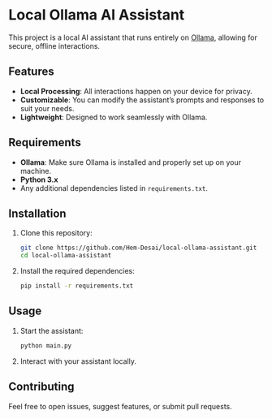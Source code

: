 # Local Ollama AI Assistant

This project is a local AI assistant that runs entirely on [Ollama](https://ollama.com), allowing for secure, offline interactions.

## Features
- **Local Processing**: All interactions happen on your device for privacy.
- **Customizable**: You can modify the assistant’s prompts and responses to suit your needs.
- **Lightweight**: Designed to work seamlessly with Ollama.

## Requirements
- **Ollama**: Make sure Ollama is installed and properly set up on your machine.
- **Python 3.x**
- Any additional dependencies listed in `requirements.txt`.

## Installation

1. Clone this repository:
    ```bash
    git clone https://github.com/Hem-Desai/local-ollama-assistant.git
    cd local-ollama-assistant
    ```

2. Install the required dependencies:
    ```bash
    pip install -r requirements.txt
    ```

## Usage

1. Start the assistant:
    ```bash
    python main.py
    ```

2. Interact with your assistant locally.


## Contributing
Feel free to open issues, suggest features, or submit pull requests.



